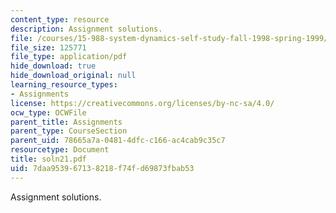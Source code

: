 ```yaml
---
content_type: resource
description: Assignment solutions.
file: /courses/15-988-system-dynamics-self-study-fall-1998-spring-1999/7daa953967138218f74fd69873fbab53_soln21.pdf
file_size: 125771
file_type: application/pdf
hide_download: true
hide_download_original: null
learning_resource_types:
- Assignments
license: https://creativecommons.org/licenses/by-nc-sa/4.0/
ocw_type: OCWFile
parent_title: Assignments
parent_type: CourseSection
parent_uid: 78665a7a-0481-4dfc-c166-ac4cab9c35c7
resourcetype: Document
title: soln21.pdf
uid: 7daa9539-6713-8218-f74f-d69873fbab53
---
```

Assignment solutions.